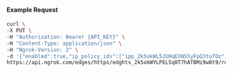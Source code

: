<!-- Code generated for API Clients. DO NOT EDIT. -->

#### Example Request

```bash
curl \
-X PUT \
-H "Authorization: Bearer {API_KEY}" \
-H "Content-Type: application/json" \
-H "Ngrok-Version: 2" \
-d '{"enabled":true,"ip_policy_ids":["ipp_2k5okWL5JUHqEXNSSyFpQ3tu7Oz","ipp_2k5okUoTYPG6et9uwnzWORdDkdH"]}' \
https://api.ngrok.com/edges/https/edghts_2k5okWYLPEL5q0T7hATBMi9w8t9/routes/edghtsrt_2k5okTVV6tzl1HCXNku3ij0o1r0/ip_restriction
```
